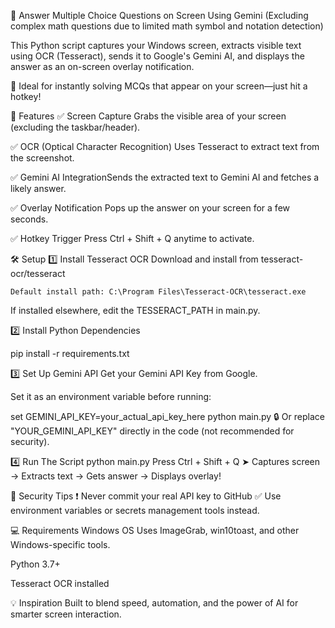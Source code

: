 📌 Answer Multiple Choice Questions on Screen Using Gemini
(Excluding complex math questions due to limited math symbol and notation detection)

This Python script captures your Windows screen, extracts visible text using OCR (Tesseract), sends it to Google's Gemini AI, and displays the answer as an on-screen overlay notification.

🎯 Ideal for instantly solving MCQs that appear on your screen—just hit a hotkey!

🚀 Features
  ✅ Screen Capture Grabs the visible area of your screen (excluding the taskbar/header).

  ✅ OCR (Optical Character Recognition) Uses Tesseract to extract text from the screenshot.

  ✅ Gemini AI IntegrationSends the extracted text to Gemini AI and fetches a likely answer.

  ✅ Overlay Notification Pops up the answer on your screen for a few seconds.

  ✅ Hotkey Trigger Press Ctrl + Shift + Q anytime to activate.

🛠️ Setup
  1️⃣ Install Tesseract OCR Download and install from tesseract-ocr/tesseract

    Default install path: C:\Program Files\Tesseract-OCR\tesseract.exe

  If installed elsewhere, edit the TESSERACT_PATH in main.py.

2️⃣ Install Python Dependencies

  pip install -r requirements.txt

3️⃣ Set Up Gemini API Get your Gemini API Key from Google.

  Set it as an environment variable before running:

  set GEMINI_API_KEY=your_actual_api_key_here python main.py
  🔒 Or replace "YOUR_GEMINI_API_KEY" directly in the code (not recommended for security).

4️⃣ Run The Script
  python main.py
  Press Ctrl + Shift + Q
  ➤ Captures screen → Extracts text → Gets answer → Displays overlay!

🔐 Security Tips
  ❗ Never commit your real API key to GitHub
  ✅ Use environment variables or secrets management tools instead.

💻 Requirements
  Windows OS
  Uses ImageGrab, win10toast, and other Windows-specific tools.

Python 3.7+

Tesseract OCR installed

💡 Inspiration
Built to blend speed, automation, and the power of AI for smarter screen interaction.
